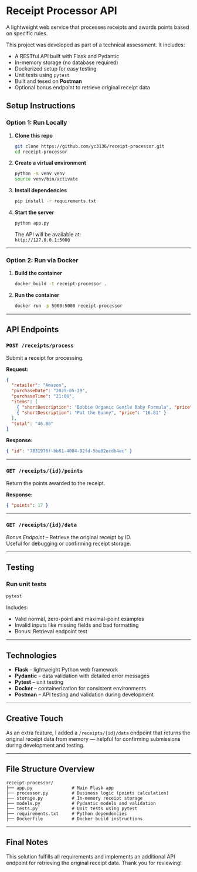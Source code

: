 # Receipt Processor API

A lightweight web service that processes receipts and awards points based on specific rules.

This project was developed as part of a technical assessment. It includes:
- A RESTful API built with Flask and Pydantic
- In-memory storage (no database required)
- Dockerized setup for easy testing
- Unit tests using `pytest`
- Built and tesed on **Postman**
- Optional bonus endpoint to retrieve original receipt data


## Setup Instructions

### Option 1: Run Locally

1. **Clone this repo**  
   ```bash
   git clone https://github.com/yc3136/receipt-processor.git
   cd receipt-processor
   ```

2. **Create a virtual environment**
   ```bash
   python -m venv venv
   source venv/bin/activate
   ```

3. **Install dependencies**
   ```bash
   pip install -r requirements.txt
   ```

4. **Start the server**
   ```bash
   python app.py
   ```
   The API will be available at:  
   `http://127.0.0.1:5000`

---

### Option 2: Run via Docker

1. **Build the container**
   ```bash
   docker build -t receipt-processor .
   ```

2. **Run the container**
   ```bash
   docker run -p 5000:5000 receipt-processor
   ```

---

## API Endpoints

### `POST /receipts/process`  
Submit a receipt for processing.

**Request:**
```json
{
  "retailer": "Amazon",
  "purchaseDate": "2025-05-29",
  "purchaseTime": "21:06",
  "items": [
    { "shortDescription": "Bobbie Organic Gentle Baby Formula", "price": "29.99" },
    { "shortDescription": "Pat the Bunny", "price": "16.81" }
  ],
  "total": "46.80"
}
```

**Response:**
```json
{ "id": "7831976f-bb61-4004-92fd-5be02ecdb4ec" }
```

---

### `GET /receipts/{id}/points`  
Return the points awarded to the receipt.

**Response:**
```json
{ "points": 17 }
```

---

### `GET /receipts/{id}/data`  
*Bonus Endpoint* – Retrieve the original receipt by ID.  
Useful for debugging or confirming receipt storage.

---

## Testing

### Run unit tests
```bash
pytest
```

Includes:
- Valid normal, zero-point and maximal-point examples
- Invalid inputs like missing fields and bad formatting
- Bonus: Retrieval endpoint test

---

## Technologies

- **Flask** – lightweight Python web framework
- **Pydantic** – data validation with detailed error messages
- **Pytest** – unit testing
- **Docker** – containerization for consistent environments
- **Postman** – API testing and validation during development

---

## Creative Touch

As an extra feature, I added a `/receipts/{id}/data` endpoint that returns the original receipt data from memory — helpful for confirming submissions during development and testing.

---

## File Structure Overview

```
receipt-processor/
├── app.py               # Main Flask app
├── processor.py         # Business logic (points calculation)
├── storage.py           # In-memory receipt storage
├── models.py            # Pydantic models and validation
├── tests.py             # Unit tests using pytest
├── requirements.txt     # Python dependencies
├── Dockerfile           # Docker build instructions
```

---

## Final Notes

This solution fulfills all requirements and implements an additional API endpoint for retrieving the original receipt data.
Thank you for reviewing!
